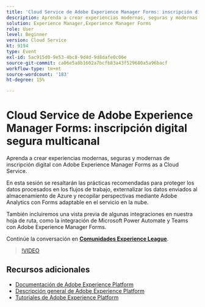 ```yaml
---
title: 'Cloud Service de Adobe Experience Manager Forms: inscripción digital segura multicanal'
description: Aprenda a crear experiencias modernas, seguras y modernas de inscripción digital con Adobe Experience Manager Forms as a Cloud Service. En esta sesión se resaltarán las prácticas recomendadas para proteger los datos procesados en los flujos de trabajo, externalizar los datos enviados al almacenamiento de Azure y recopilar perspectivas mediante Adobe Analytics con Forms adaptable en el servicio en la nube.
solution: Experience Manager,Experience Manager Forms
role: User
level: Beginner
version: Cloud Service
kt: 9194
type: Event
exl-id: 5ac915d0-9e53-4bc8-9d4d-9d8dafe0c06e
source-git-commit: ca06e5a8b1602a7bcfb83a43f529680a5a96bacf
workflow-type: tm+mt
source-wordcount: '183'
ht-degree: 15%

---
```


# Cloud Service de Adobe Experience Manager Forms: inscripción digital segura multicanal

Aprenda a crear experiencias modernas, seguras y modernas de inscripción digital con Adobe Experience Manager Forms as a Cloud Service.

En esta sesión se resaltarán las prácticas recomendadas para proteger los datos procesados en los flujos de trabajo, externalizar los datos enviados al almacenamiento de Azure y recopilar perspectivas mediante Adobe Analytics con Forms adaptable en el servicio en la nube.

También incluiremos una vista previa de algunas integraciones en nuestra hoja de ruta, como la integración de Microsoft Power Automate y Teams con Adobe Experience Manager Forms.

Continúe la conversación en **[Comunidades Experience League](https://adobe.ly/3CQjKgg)**.

>[!VIDEO](https://video.tv.adobe.com/v/337887/?quality=12&learn=on&hidetitle=true)

## Recursos adicionales

- [Documentación de Adobe Experience Platform](https://experienceleague.adobe.com/docs/experience-platform.html)
- [Descripción general de Adobe Experience Platform](https://experienceleague.adobe.com/docs/experience-platform/landing/home.html?lang=es)
- [Tutoriales de Adobe Experience Platform](https://experienceleague.adobe.com/docs/platform-learn/tutorials/overview.html?lang=es)
